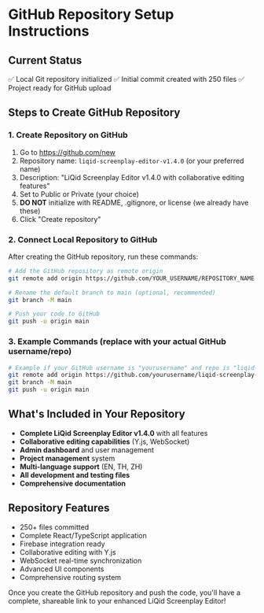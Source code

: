 # GitHub Repository Setup Instructions

## Current Status
✅ Local Git repository initialized
✅ Initial commit created with 250 files
✅ Project ready for GitHub upload

## Steps to Create GitHub Repository

### 1. Create Repository on GitHub
1. Go to https://github.com/new
2. Repository name: `liqid-screenplay-editor-v1.4.0` (or your preferred name)
3. Description: "LiQid Screenplay Editor v1.4.0 with collaborative editing features"
4. Set to Public or Private (your choice)
5. **DO NOT** initialize with README, .gitignore, or license (we already have these)
6. Click "Create repository"

### 2. Connect Local Repository to GitHub
After creating the GitHub repository, run these commands:

```bash
# Add the GitHub repository as remote origin
git remote add origin https://github.com/YOUR_USERNAME/REPOSITORY_NAME.git

# Rename the default branch to main (optional, recommended)
git branch -M main

# Push your code to GitHub
git push -u origin main
```

### 3. Example Commands (replace with your actual GitHub username/repo)
```bash
# Example if your GitHub username is "yourusername" and repo is "liqid-screenplay-editor-v1.4.0"
git remote add origin https://github.com/yourusername/liqid-screenplay-editor-v1.4.0.git
git branch -M main
git push -u origin main
```

## What's Included in Your Repository
- **Complete LiQid Screenplay Editor v1.4.0** with all features
- **Collaborative editing capabilities** (Y.js, WebSocket)
- **Admin dashboard** and user management
- **Project management** system
- **Multi-language support** (EN, TH, ZH)
- **All development and testing files**
- **Comprehensive documentation**

## Repository Features
- 250+ files committed
- Complete React/TypeScript application
- Firebase integration ready
- Collaborative editing with Y.js
- WebSocket real-time synchronization
- Advanced UI components
- Comprehensive routing system

Once you create the GitHub repository and push the code, you'll have a complete, shareable link to your enhanced LiQid Screenplay Editor!
